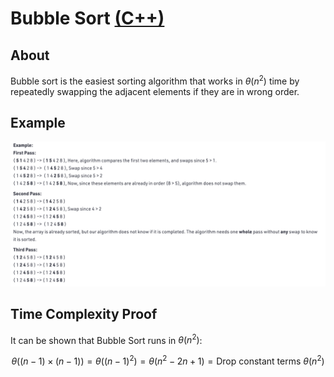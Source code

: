 # Bubble Sort [(C++)](./bubble-sort.cpp)

## About

Bubble sort is the easiest sorting algorithm that works in $\theta(n^2)$ time by repeatedly swapping the adjacent elements if they are in wrong order.

## Example

![Image](ex.png)

## Time Complexity Proof

It can be shown that Bubble Sort runs in $\theta(n^2)$:

$$\theta((n - 1) \times (n - 1)) = \theta((n-1)^2) = \theta(n^2 - 2n + 1) = \text{Drop constant terms} \ \theta(n^2)$$
